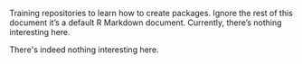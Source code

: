 
Training repositories to learn how to create packages. Ignore the rest
of this document it’s a default R Markdown document. Currently, there’s
nothing interesting here.

There's indeed nothing interesting here. 
